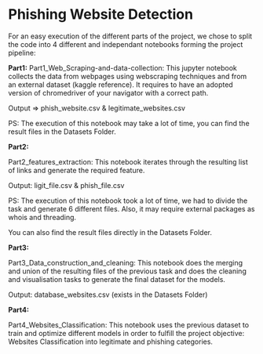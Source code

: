 
# Phishing Website Detection


For an easy execution of the different parts of the project, we chose to split the code into 4 different and independant notebooks forming the project pipeline:

**Part1:**
Part1_Web_Scraping-and-data-collection: This jupyter notebook collects the data from webpages using webscraping techniques and from an external dataset (kaggle reference). It requires to have an adopted version of chromedriver of your navigator with a correct path.

Output => phish_website.csv & legitimate_websites.csv

PS: The execution of this notebook may take a lot of time, you can find the result files in the Datasets Folder.

**Part2:**

Part2_features_extraction: This notebook iterates through the resulting list of links and generate the required feature.

Output: ligit_file.csv & phish_file.csv

PS: The execution of this notebook took a lot of time, we had to divide the task and generate 6 different files. Also, it may require external packages as whois and threading.

You can also find the result files directly in the Datasets Folder.

**Part3:**

Part3_Data_construction_and_cleaning: This notebook does the merging and union of the resulting files of the previous task and does the cleaning and visualisation tasks to generate the final dataset for the models.

Output: database_websites.csv (exists in the Datasets Folder)


**Part4:**

Part4_Websites_Classification: This notebook uses the previous dataset to train and optimize different models in order to fulfill the project objective: Websites Classification into legitimate and phishing categories.
